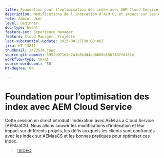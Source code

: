 ```yaml
---
title: Foundation pour l’optimisation des index avec AEM Cloud Service
description: Modifications de l’indexation d’AEM CS et impact sur les différents projets, défis auxquels les clients sont confrontés avec les index sur AEMaaCS et bonnes pratiques pour optimiser ces index
role: Admin, User
level: Beginner
doc-type: Event
feature-set: Experience Manager
feature: Cloud Manager, Projects
last-substantial-update: 2023-08-25T00:00:00Z
jira: KT-13811
thumbnail: 3422534.jpeg
source-git-commit: 595fb971e2d7a3d8bdd4ea8608e896f187fd185e
workflow-type: tm+mt
source-wordcount: '80'
ht-degree: 0%

---
```



# Foundation pour l’optimisation des index avec AEM Cloud Service

Cette session en direct introduit l’indexation avec AEM as a Cloud Service (AEMaaCS). Nous allons couvrir les modifications d’indexation et leur impact sur différents projets, les défis auxquels les clients sont confrontés avec les index sur AEMaaCS et les bonnes pratiques pour optimiser ces index.

>[!VIDEO](https://video.tv.adobe.com/v/3422534/?learn=on)
